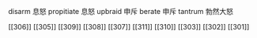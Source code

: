 




disarm 息怒
propitiate 息怒
upbraid 申斥
berate 申斥
tantrum 勃然大怒

[[306]]
[[305]]
[[309]]
[[308]]
[[307]]
[[311]]
[[310]]
[[303]]
[[302]]
[[301]]